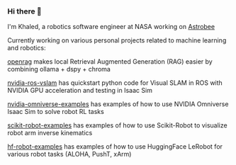 ### Hi there 👋

I'm Khaled, a robotics software engineer at NASA working on [Astrobee](https://github.com/nasa/astrobee)

Currently working on various personal projects related to machine learning and robotics:

[openrag](https://github.com/KhaledSharif/openrag) makes local Retrieval Augmented Generation (RAG) easier by combining ollama + dspy + chroma

[nvidia-ros-vslam](https://github.com/KhaledSharif/nvidia-ros-vslam) has quickstart python code for Visual SLAM in ROS with NVIDIA GPU acceleration and testing in Isaac Sim

[nvidia-omniverse-examples](https://github.com/KhaledSharif/nvidia-omniverse-examples) has examples of how to use NVIDIA Omniverse Isaac Sim to solve robot RL tasks

[scikit-robot-examples](https://github.com/KhaledSharif/scikit-robot-examples) has examples of how to use Scikit-Robot to visualize robot arm inverse kinematics

[hf-robot-examples](https://github.com/KhaledSharif/hf-robot-examples) has examples of how to use HuggingFace LeRobot for various robot tasks (ALOHA, PushT, xArm)
